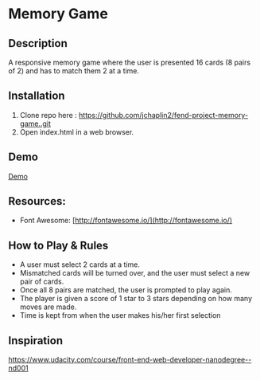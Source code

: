 # Memory Game

## Description
A responsive memory game where the user is presented 16 cards (8 pairs of 2) and has to match them 2 at a time.

## Installation
1. Clone repo here : https://github.com/jchaplin2/fend-project-memory-game..git
1. Open index.html in a web browser.

## Demo
[Demo](https://jchaplin2.github.io/fend-project-memory-game.)

## Resources:
* Font Awesome: [http://fontawesome.io/](http://fontawesome.io/)

## How to Play & Rules
* A user must select 2 cards at a time.
* Mismatched cards will be turned over, and the user must select a new pair of cards.
* Once all 8 pairs are matched, the user is prompted to play again.
* The player is given a score of 1 star to 3 stars depending on how many moves are made.
* Time is kept from when the user makes his/her first selection

## Inspiration
https://www.udacity.com/course/front-end-web-developer-nanodegree--nd001
